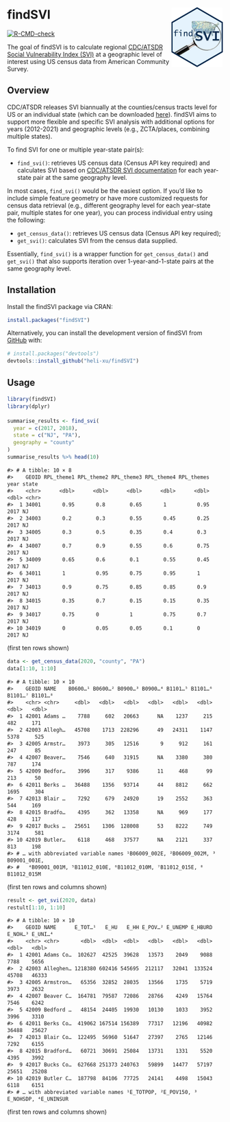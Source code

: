 
<!-- README.md is generated from README.Rmd. Please edit that file -->

# findSVI <a href="https://heli-xu.github.io/findSVI/"><img src="man/figures/logo.png" align="right" height="139"/></a>

<!-- badges: start -->

[![R-CMD-check](https://github.com/heli-xu/findSVI/actions/workflows/R-CMD-check.yaml/badge.svg)](https://github.com/heli-xu/findSVI/actions/workflows/R-CMD-check.yaml)

<!-- badges: end -->

The goal of findSVI is to calculate regional [CDC/ATSDR Social
Vulnerability Index
(SVI)](https://www.atsdr.cdc.gov/placeandhealth/svi/index.html) at a
geographic level of interest using US census data from American
Community Survey.

## Overview

CDC/ATSDR releases SVI biannually at the counties/census tracts level
for US or an individual state (which can be downloaded
[here](https://www.atsdr.cdc.gov/placeandhealth/svi/data_documentation_download.html)).
findSVI aims to support more flexible and specific SVI analysis with
additional options for years (2012-2021) and geographic levels (e.g.,
ZCTA/places, combining multiple states).

To find SVI for one or multiple year-state pair(s):

- `find_svi()`: retrieves US census data (Census API key required) and
  calculates SVI based on [CDC/ATSDR SVI
  documentation](https://www.atsdr.cdc.gov/placeandhealth/svi/data_documentation_download.html)
  for each year-state pair at the same geography level.

In most cases, `find_svi()` would be the easiest option. If you’d like
to include simple feature geometry or have more customized requests for
census data retrieval (e.g., different geography level for each
year-state pair, multiple states for one year), you can process
individual entry using the following:

- `get_census_data()`: retrieves US census data (Census API key
  required);
- `get_svi()`: calculates SVI from the census data supplied.

Essentially, `find_svi()` is a wrapper function for `get_census_data()`
and `get_svi()` that also supports iteration over 1-year-and-1-state
pairs at the same geography level.

## Installation

Install the findSVI package via CRAN:

``` r
install.packages("findSVI")
```

Alternatively, you can install the development version of findSVI from
[GitHub](https://github.com/) with:

``` r
# install.packages("devtools")
devtools::install_github("heli-xu/findSVI")
```

## Usage

``` r
library(findSVI)
library(dplyr)

summarise_results <- find_svi(
  year = c(2017, 2018),
  state = c("NJ", "PA"),
  geography = "county"
)
summarise_results %>% head(10)
```

    #> # A tibble: 10 × 8
    #>    GEOID RPL_theme1 RPL_theme2 RPL_theme3 RPL_theme4 RPL_themes  year state
    #>    <chr>      <dbl>      <dbl>      <dbl>      <dbl>      <dbl> <dbl> <chr>
    #>  1 34001       0.95       0.8        0.65       1          0.95  2017 NJ   
    #>  2 34003       0.2        0.3        0.55       0.45       0.25  2017 NJ   
    #>  3 34005       0.3        0.5        0.35       0.4        0.3   2017 NJ   
    #>  4 34007       0.7        0.9        0.55       0.6        0.75  2017 NJ   
    #>  5 34009       0.65       0.6        0.1        0.55       0.45  2017 NJ   
    #>  6 34011       1          0.95       0.75       0.95       1     2017 NJ   
    #>  7 34013       0.9        0.75       0.85       0.85       0.9   2017 NJ   
    #>  8 34015       0.35       0.7        0.15       0.15       0.35  2017 NJ   
    #>  9 34017       0.75       0          1          0.75       0.7   2017 NJ   
    #> 10 34019       0          0.05       0.05       0.1        0     2017 NJ

(first ten rows shown)

``` r
data <- get_census_data(2020, "county", "PA")
data[1:10, 1:10]
```

    #> # A tibble: 10 × 10
    #>    GEOID NAME    B0600…¹ B0600…² B0900…³ B0900…⁴ B1101…⁵ B1101…⁶ B1101…⁷ B1101…⁸
    #>    <chr> <chr>     <dbl>   <dbl>   <dbl>   <dbl>   <dbl>   <dbl>   <dbl>   <dbl>
    #>  1 42001 Adams …    7788     602   20663      NA    1237     215     482     171
    #>  2 42003 Allegh…   45708    1713  228296      49   24311    1147    5378     525
    #>  3 42005 Armstr…    3973     305   12516       9     912     161     247      85
    #>  4 42007 Beaver…    7546     640   31915      NA    3380     380     787     174
    #>  5 42009 Bedfor…    3996     317    9386      11     468      99     213      50
    #>  6 42011 Berks …   36488    1356   93714      44    8812     662    1695     304
    #>  7 42013 Blair …    7292     679   24920      19    2552     363     544     169
    #>  8 42015 Bradfo…    4395     362   13358      NA     969     177     428     117
    #>  9 42017 Bucks …   25651    1306  128008      53    8222     749    3174     581
    #> 10 42019 Butler…    6118     468   37577      NA    2121     337     813     198
    #> # … with abbreviated variable names ¹​B06009_002E, ²​B06009_002M, ³​B09001_001E,
    #> #   ⁴​B09001_001M, ⁵​B11012_010E, ⁶​B11012_010M, ⁷​B11012_015E, ⁸​B11012_015M

(first ten rows and columns shown)

``` r
result <- get_svi(2020, data)
restult[1:10, 1:10]
```

    #> # A tibble: 10 × 10
    #>    GEOID NAME      E_TOT…¹   E_HU   E_HH E_POV…² E_UNEMP E_HBURD E_NOH…³ E_UNI…⁴
    #>    <chr> <chr>       <dbl>  <dbl>  <dbl>   <dbl>   <dbl>   <dbl>   <dbl>   <dbl>
    #>  1 42001 Adams Co…  102627  42525  39628   13573    2049    9088    7788    5656
    #>  2 42003 Alleghen… 1218380 602416 545695  212117   32041  133524   45708   46333
    #>  3 42005 Armstron…   65356  32852  28035   13566    1735    5719    3973    2632
    #>  4 42007 Beaver C…  164781  79587  72086   28766    4249   15764    7546    6242
    #>  5 42009 Bedford …   48154  24405  19930   10130    1033    3952    3996    3310
    #>  6 42011 Berks Co…  419062 167514 156389   77317   12196   40982   36488   25627
    #>  7 42013 Blair Co…  122495  56960  51647   27397    2765   12146    7292    6155
    #>  8 42015 Bradford…   60721  30691  25084   13731    1331    5520    4395    3992
    #>  9 42017 Bucks Co…  627668 251373 240763   59899   14477   57197   25651   25208
    #> 10 42019 Butler C…  187798  84106  77725   24141    4498   15043    6118    6151
    #> # … with abbreviated variable names ¹​E_TOTPOP, ²​E_POV150, ³​E_NOHSDP, ⁴​E_UNINSUR

(first ten rows and columns shown)
